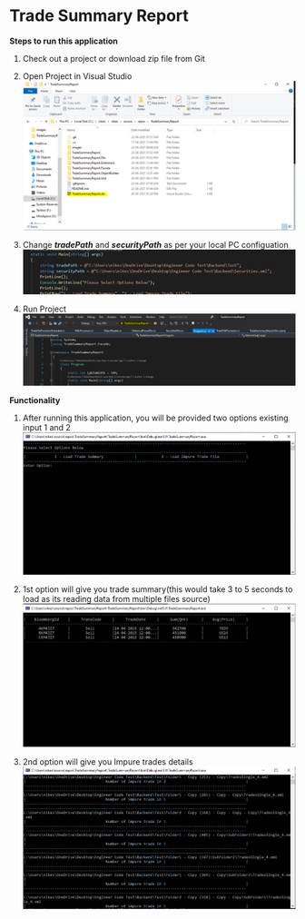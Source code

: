 # Trade Summary Report

**Steps to run this application**

1. Check out a project or download zip file from Git

2. Open Project in Visual Studio
![Alt text](images/0.png?raw=true "")

3. Change **_tradePath_** and **_securityPath_** as per your local PC configuation
![Alt text](images/1.png?raw=true "")

4. Run Project 
![Alt text](images/2.png?raw=true "")

**Functionality**

1. After running this application, you will be provided two options existing input 1 and 2
![Alt text](images/3.png?raw=true "")

2. 1st option will give you trade summary(this would take 3 to 5 seconds to load as its reading data from multiple files source)
![Alt text](images/4.png?raw=true "")

3. 2nd option will give you Impure trades details
![Alt text](images/5.png?raw=true "")
